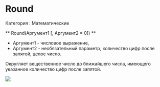 ﻿
# Round

Категория : Математические

** Round(Аргумент1 [, Аргумент2 = 0]) **

* Аргумент1 - числовое выражение,
* Аргумент2 - необязательный параметр, количество цифр после запятой, целое число.

Округляет вещественное число до ближайшего числа, имеющего указанное количество цифр после запятой.

![](/mediatag>Математические)

